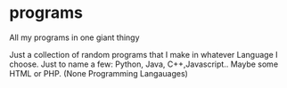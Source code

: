 # programs
All my programs in one giant thingy 

Just a collection of random programs that I make in whatever Language I choose. 
Just to name a few:
Python, Java, C++,Javascript..
Maybe some HTML or PHP. (None Programming Langauages)
